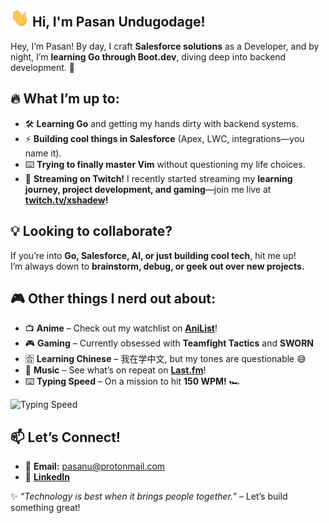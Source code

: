 ## <img src="https://raw.githubusercontent.com/ABSphreak/ABSphreak/master/gifs/Hi.gif" width="30px"> Hi, I'm Pasan Undugodage!  

Hey, I’m Pasan! By day, I craft **Salesforce solutions** as a Developer, and by night, I’m **learning Go through Boot.dev**, diving deep into backend development. 🚀  


## 🔥 What I’m up to:
- 🛠 **Learning Go** and getting my hands dirty with backend systems.  
- ⚡ **Building cool things in Salesforce** (Apex, LWC, integrations—you name it).  
- ⌨️ **Trying to finally master Vim** without questioning my life choices.  
- 🎥 **Streaming on Twitch!** I recently started streaming my **learning journey, project development, and gaming**—join me live at **[twitch.tv/xshadew](https://www.twitch.tv/xshadew)!**  


## 💡 Looking to collaborate?  
If you’re into **Go, Salesforce, AI, or just building cool tech**, hit me up!  
I’m always down to **brainstorm, debug, or geek out over new projects.**  


## 🎮 Other things I nerd out about:
- 📺 **Anime** – Check out my watchlist on **[AniList](https://anilist.co/user/XShadew/)**!  
- 🎮 **Gaming** – Currently obsessed with **Teamfight Tactics** and **SWORN**
- 🈴 **Learning Chinese** – 我在学中文, but my tones are questionable 😅  
- 🎵 **Music** – See what’s on repeat on **[Last.fm](https://www.last.fm/user/XShadew)**!  
- ⌨️ **Typing Speed** – On a mission to hit **150 WPM!** 🏎️  

![Typing Speed](https://monkey-widget.vercel.app/api/user/XShade)


## 📫 **Let’s Connect!**  
- 📧 **Email:** pasanu@protonmail.com  
- 🔗 **[LinkedIn](https://www.linkedin.com/in/pasan-undugodage/)**  


✨ _“Technology is best when it brings people together.”_ – Let’s build something great!  
